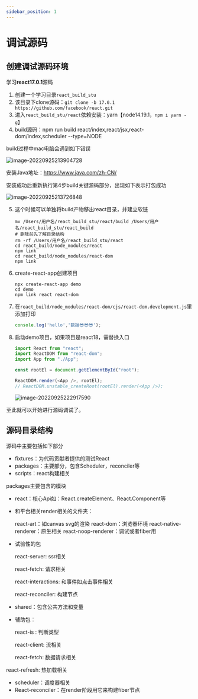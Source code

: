 ```yaml
---
sidebar_position: 1
---
```


# 调试源码

## 创建调试源码环境

学习**react17.0.1**源码

1. 创建一个学习目录`react_build_stu`
2. 该目录下clone源码：`git clone -b 17.0.1 https://github.com/facebook/react.git`
3. 进入`react_build_stu/react`依赖安装：yarn【node14.19.1，`npm i yarn -g`】
4. build源码：npm run build react/index,react/jsx,react-dom/index,scheduler --type=NODE

build过程中mac电脑会遇到如下错误

![image-20220925213904728](https://blog-guiyexing.oss-cn-qingdao.aliyuncs.com/blogImg/202209252139764.png!blog.guiyexing)

安装Java地址：https://www.java.com/zh-CN/

安装成功后重新执行第4步build关键源码部分，出现如下表示打包成功

![image-20220925213726848](https://blog-guiyexing.oss-cn-qingdao.aliyuncs.com/blogImg/202209252137900.png!blog.guiyexing)

5. 这个时候可以单独将build产物移出react目录，并建立软链

   ```shell
   mv /Users/用户名/react_build_stu/react/build /Users/用户名/react_build_stu/react_build
   # 删除前先了解目录结构
   rm -rf /Users/用户名/react_build_stu/react
   cd react_build/node_modules/react
   npm link
   cd react_build/node_modules/react-dom
   npm link
   ```

6. create-react-app创建项目
   ```shell
   npx create-react-app demo
   cd demo
   npm link react react-dom
   ```

7. 在`react_build/node_modules/react-dom/cjs/react-dom.development.js`里添加打印
   ```js
   console.log('hello','数据😎😎😎');
   ```

8. 启动demo项目，如果项目是react18，需替换入口

   ```js
   import React from "react";
   import ReactDOM from "react-dom";
   import App from "./App";

   const rootEl = document.getElementById("root");

   ReactDOM.render(<App />, rootEl);
   // ReactDOM.unstable_createRoot(rootEl).render(<App />);
   ```

   ![image-20220925222917590](https://blog-guiyexing.oss-cn-qingdao.aliyuncs.com/blogImg/202209252229663.png!blog.guiyexing)

至此就可以开始进行源码调试了。

## 源码目录结构

源码中主要包括如下部分

- fixtures：为代码贡献者提供的测试React
- packages：主要部分，包含Scheduler，reconciler等
- scripts：react构建相关

packages主要包含的模块

- react：核心Api如：React.createElement、React.Component等

- 和平台相关render相关的文件夹：

  react-art：如canvas svg的渲染 react-dom：浏览器环境 react-native-renderer：原生相关 react-noop-renderer：调试或者fiber用

- 试验性的包

  react-server: ssr相关

  react-fetch: 请求相关

  react-interactions: 和事件如点击事件相关

  react-reconciler: 构建节点

- shared：包含公共方法和变量

- 辅助包：

  react-is : 判断类型

  react-client: 流相关

  react-fetch: 数据请求相关

react-refresh: 热加载相关

- scheduler：调度器相关
- React-reconciler：在render阶段用它来构建fiber节点